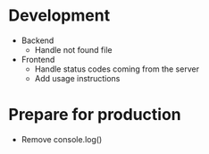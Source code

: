 # Development
- Backend
  - Handle not found file
- Frontend
  - Handle status codes coming from the server
  - Add usage instructions 

# Prepare for production

- Remove console.log()